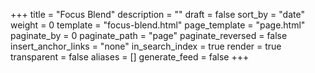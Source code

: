 +++
title = "Focus Blend"
description = ""
draft = false
sort_by = "date"
weight = 0
template = "focus-blend.html"
page_template = "page.html"
paginate_by = 0
paginate_path = "page"
paginate_reversed = false
insert_anchor_links = "none"
in_search_index = true
render = true
transparent = false
aliases = []
generate_feed = false
+++

